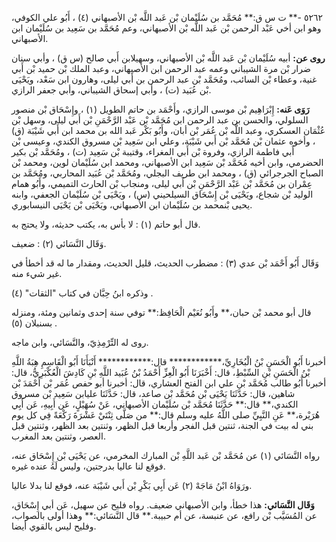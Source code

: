 ٥٢٦٢ -** ت س ق:** مُحَمَّد بن سُلَيْمان بْن عَبد اللَّه بْن الأصبهاني (٤) ، أَبُو علي الكوفي، وهو ابن أخي عَبْد الرحمن بْن عَبد اللَّه بْن الأصبهاني، وعم مُحَمَّد بن سَعِيد بن سُلَيْمان ابن الأصبهاني.

**روى عن:** أبيه سُلَيْمان بْن عَبد اللَّه بْن الأصبهاني، وسهيلابن أَبي صالح (س ق) ، وأبي سنان ضرار بْن مرة الشيباني وعمه عبد الرحمن ابن الأصبهاني، وعبد الملك بْن حميد بْن أَبي غنية، وعطاء بْن السائب، ومُحَمَّد بْن عبد الرحمن بن أَبي ليلى، وهارون ابن سَعْد، ويَحْيَى بْن عُبَيد (ت) ، وأبي إسحاق الشيباني، وأبي جعفر الرازي.

**رَوَى عَنه:** إِبْرَاهِيم بْن موسى الرازي، وأَحْمَد بن حاتم الطويل (١) ، وإِسْحَاق بْن منصور السلولي، والحسن بن عبد الرحمن ابن مُحَمَّد بْن عَبْد الرَّحْمَنِ بْن أَبي ليلى، وسهل بْن عُثْمَان العسكري، وعبد اللَّه بْن عُمَر بْن أبان، وأَبُو بَكْر عَبد الله بن محمد ابن أَبي شَيْبَة (ق) ، وأخوه عثمان بْن مُحَمَّد بْن أَبي شَيْبَة، وعلي ابن سَعِيد بْن مسروق الكندي، وعيسى بْن أَبي فاطمة الرازي، وفروة بْن أَبي المغراء، وقتيبة بْن سَعِيد (ت) ، ومُحَمَّد بْن بكير الحضرمي، وابن أخيه مُحَمَّد بْن سَعِيد ابن الأصبهاني، ومحمد ابن سُلَيْمان لوين، ومحمد بْن الصباح الجرجرائي (ق) ، ومحمد ابن طريف البجلي، ومُحَمَّد بْن عُبَيد المحاربي، ومُحَمَّد بن عِمْران بن مُحَمَّد بْن عَبْد الرَّحْمَنِ بْن أَبي ليلى، ومنجاب بْن الحارث التميمي، وأَبُو همام الوليد بْن شجاع، ويَحْيَى بْن إِسْحَاق السيلحيني (س) ، ويَحْيَى بْن سُلَيْمان الجعفي، وابنه يحيى بْنمحمد بن سُلَيْمان ابن الأصبهاني، ويَحْيَى بْن يَحْيَى النيسابوري.

قال أبو حاتم (١) : لا بأس به، يكتب حديثه، ولا يحتج به.

وَقَال النَّسَائي (٢) : ضعيف.

وَقَال أَبُو أَحْمَد بْن عدي (٣) : مضطرب الحديث، قليل الحديث، ومقدار ما له قد أخطأ في غير شيء منه.

وذكره ابنُ حِبَّان في كتاب "الثقات" (٤) .

قال أبو محمد بْن حبان،** وأَبُو نُعَيْم الْحَافِظ:** توفي سنة إحدى وثمانين ومئة، ومنزله بسنبلان (٥) .

روى له التِّرْمِذِيّ، والنَّسَائي، وابن ماجه.

أخبرنا أَبُو الْحَسَنِ بْنُ الْبُخَارِيِّ،************ قال:************ أَنْبَأَنَا أَبُو الْقَاسِمِ هِبَةُ اللَّهِ بْنُ الْحَسَنِ بْنِ السِّبْطِ، قال: أَخْبَرَنَا أَبُو الْعِزِّ أَحْمَدُ بْنُ عُبَيد اللَّهِ بْنِ كَادِشَ الْعُكْبَرِيُّ، قال: أخبرنا أَبُو طالب مُحَمَّد بْن علي ابن الفتح العشاري، قال: أخبرنا أبو حفص عُمَر بْن أَحْمَدَ بْن شاهين، قال: حَدَّثَنَا يَحْيَى بْن مُحَمَّد بْن صاعد، قال: حَدَّثَنَا عليابن سَعِيد بْن مسروق الكندي،** قال:** حَدَّثَنَا مُحَمَّد بْن سُلَيْمان الأصبهاني، عَنْ سُهَيْلٍ، عَن أَبِيهِ، عَن أَبِي هُرَيْرة،** عَنِ النَّبِيِّ صلى اللَّهُ عليه وسلم قال:** من صَلَّى ثِنْتَيْ عَشْرَةَ رَكْعَةً فِي كل يوم بني له بيت في الجنة، ثنتين قبل الفجر وأربعا قبل الظهر، وثنتين بعد الظهر، وثنتين قبل العصر، وثنتين بعد المغرب.

رواه النَّسَائي (١) عن مُحَمَّد بْن عَبد اللَّهِ بْن المبارك المخرمي، عن يَحْيَى بْن إِسْحَاق عنه، فوقع لنا عاليا بدرجتين، وليس لَهُ عنده غيره.

ورَوَاهُ ابْنُ مَاجَهْ (٢) عَن أَبِي بَكْرِ بْن أَبي شَيْبَة عنه، فوقع لنا بدلا عاليا.

**وَقَال النَّسَائي:** هذا خطأ، وابن الأصبهاني ضعيف. رواه فليح عن سهيل، عَن أبي إِسْحَاق، عن المُسَيَّب بْن رافع، عن عنبسة، عن أم حبيبة.** قال النَّسَائي:** وهذا أولى بالصواب، وفليح ليس بالقوي أيضا.